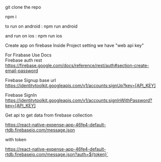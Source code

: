 
git clone the repo

npm i 

to run on  android : npm run android

and run on ios : npm run ios

Create app on firebase 
Inside Project setting we have "web api key"

For Firabase Use Docs  
Firebase auth rest  https://firebase.google.com/docs/reference/rest/auth#section-create-email-password

Firebase Signup 
base url https://identitytoolkit.googleapis.com/v1/accounts:signUp?key=[API_KEY]

Firebase SignIn
https://identitytoolkit.googleapis.com/v1/accounts:signInWithPassword?key=[API_KEY]

Get api to get data from firebase collection

https://react-native-expense-app-46fe4-default-rtdb.firebaseio.com/message.json

with token

https://react-native-expense-app-46fe4-default-rtdb.firebaseio.com/message.json?auth=${token}`






